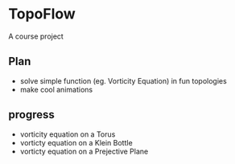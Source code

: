 # TopoFlow
A course project

## Plan
- solve simple function (eg. Vorticity Equation) in fun topologies
- make cool animations

## progress
- vorticity equation on a Torus
- vorticty equation on a Klein Bottle
- vorticty equation on a Prejective Plane